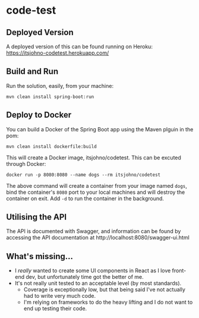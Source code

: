 # code-test
## Deployed Version
A deployed version of this can be found running on Heroku: https://itsjohno-codetest.herokuapp.com/

## Build and Run
Run the solution, easily, from your machine:
```
mvn clean install spring-boot:run
```

## Deploy to Docker
You can build a Docker of the Spring Boot app using the Maven plguin in the pom:
```
mvn clean install dockerfile:build
```

This will create a Docker image, itsjohno/codetest. This can be excuted through Docker:
```
docker run -p 8080:8080 --name dogs --rm itsjohno/codetest
```

The above command will create a container from your image named `dogs`, bind the container's `8080` port to your local machines and will destroy the container on exit. Add `-d` to run the container in the background.

## Utilising the API
The API is documented with Swagger, and information can be found by accessing the API documentation at http://localhost:8080/swagger-ui.html

## What's missing...
* I *really* wanted to create some UI components in React as I love front-end dev, but unfortunately time got the better of me.
* It's not really unit tested to an acceptable level (by most standards).
    * Coverage is exceptionally low, but that being said I've not actually had to write very much code.
    * I'm relying on frameworks to do the heavy lifting and I do not want to end up testing their code.